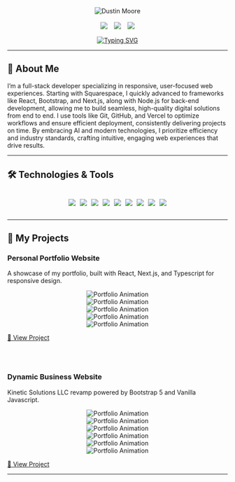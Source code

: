 <div align="center">
  <img src="./Assets/Images/banner.jpg" alt="Dustin Moore">
</div>
<br>
<div align="center" style="display: flex; justify-content: center; gap: 15px;">
  <a href="https://www.dustinmoore.dev"><img src="https://img.shields.io/badge/Website-Dustin%20Moore-1E90FF?style=flat-square&logo=google-chrome"></a>
  <a href="mailto:dustinmmoore@icloud.com"><img src="https://img.shields.io/badge/Email-dustinmmoore%40icloud.com-6A5ACD?style=flat-square&logo=gmail"></a>
  <a href="https://www.linkedin.com/in/dustinmmoore"><img src="https://img.shields.io/badge/LinkedIn-Dustin%20Moore-00BFFF?style=flat-square&logo=linkedin"></a>
</div>
<br>
<div align="center">
<a href="https://git.io/typing-svg"><img src="https://readme-typing-svg.herokuapp.com?font=Fira+Code&pause=1000&color=48DDF7&width=435&lines=%23%23+%3Cdev+class%3D%22Full-Stack+Developer%22%3E" alt="Typing SVG" /></a>
</div>

---

## 🚀 About Me
I’m a full-stack developer specializing in responsive, user-focused web experiences. Starting with Squarespace, I quickly advanced to frameworks like React, Bootstrap, and Next.js, along with Node.js for back-end development, allowing me to build seamless, high-quality digital solutions from end to end. I use tools like Git, GitHub, and Vercel to optimize workflows and ensure efficient deployment, consistently delivering projects on time. By embracing AI and modern technologies, I prioritize efficiency and industry standards, crafting intuitive, engaging web experiences that drive results.

---

## 🛠️ Technologies & Tools
<br>
<div align="center" style="flex-wrap: wrap; display: flex; justify-content: center; gap: 10px;">
  <img src="https://img.shields.io/badge/Code-HTML5-informational?style=flat&logo=html5&logoColor=white&color=6A5ACD">
  <img src="https://img.shields.io/badge/Code-CSS3-informational?style=flat&logo=css3&logoColor=white&color=6495ED">
  <img src="https://img.shields.io/badge/Code-JavaScript-informational?style=flat&logo=javascript&logoColor=white&color=00BFFF">
  <img src="https://img.shields.io/badge/Code-TypeScript-informational?style=flat&logo=typescript&logoColor=white&color=6A5ACD">
  <img src="https://img.shields.io/badge/Framework-React-informational?style=flat&logo=react&logoColor=white&color=1E90FF">
  <img src="https://img.shields.io/badge/Framework-Next.js-informational?style=flat&logo=nextdotjs&logoColor=white&color=6A5ACD">
  <img src="https://img.shields.io/badge/Framework-Bootstrap-informational?style=flat&logo=bootstrap&logoColor=white&color=4169E1">
  <img src="https://img.shields.io/badge/Version Control-Git-informational?style=flat&logo=git&logoColor=white&color=00BFFF">
  <img src="https://img.shields.io/badge/Deployment-Vercel-informational?style=flat&logo=vercel&logoColor=white&color=1E90FF">
</div>
<br>

---

## 🌟 My Projects
<div align="left">
  <h3>Personal Portfolio Website</h3>
  <p>A showcase of my portfolio, built with React, Next.js, and Typescript for responsive design.</p>
  <div align="center">
    <img src="./Assets/Images/dm1.jpg" alt="Portfolio Animation">
  </div>
</div>
  <div align="center">
    <img src="./Assets/Images/dm2.jpg" alt="Portfolio Animation">
  </div>
</div>
  <div align="center">
    <img src="./Assets/Images/dm3.jpg" alt="Portfolio Animation">
  </div>
</div>
  <div align="center">
    <img src="./Assets/Images/dm4.jpg" alt="Portfolio Animation">
  </div>
</div>
  <div align="center">
    <img src="./Assets/Images/dm5.jpg" alt="Portfolio Animation">
  </div>
    <p><a href="https://github.com/dustinmmoore/magic-portfolio">🔗 View Project</a></p>
</div>
<br><br>
<div align="left">
  <h3>Dynamic Business Website</h3>
  <p>Kinetic Solutions LLC revamp powered by Bootstrap 5 and  Vanilla Javascript.</p>
  <div align="center">
    <img src="./Assets/Images/ks1.jpg" alt="Portfolio Animation">
  </div>
</div>
</div>
  <div align="center">
    <img src="./Assets/Images/ks3.jpg" alt="Portfolio Animation">
  </div>
</div>
</div>
  <div align="center">
    <img src="./Assets/Images/ks5.jpg" alt="Portfolio Animation">
  </div>
</div>
  <div align="center">
    <img src="./Assets/Images/ks6.jpg" alt="Portfolio Animation">
  </div>
</div>
  <div align="center">
    <img src="./Assets/Images/ks7.jpg" alt="Portfolio Animation">
  </div>
</div>
  <div align="center">
    <img src="./Assets/Images/ks8.jpg" alt="Portfolio Animation">
  </div>
  <p><a href="https://github.com/dustinmmoore/kineticsolutionsllc">🔗 View Project</a></p>
</div>

---

